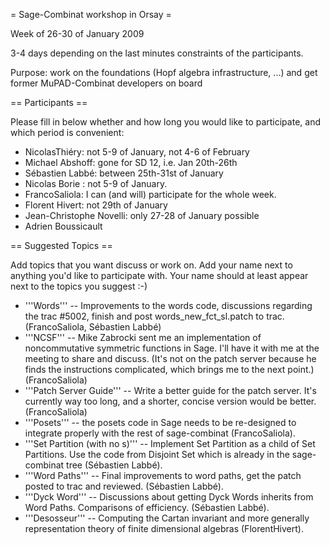 = Sage-Combinat workshop in Orsay =

Week of 26-30 of January 2009

3-4 days depending on the last minutes constraints of the participants.

Purpose: work on the foundations (Hopf algebra infrastructure, ...) and get former MuPAD-Combinat developers on board


== Participants ==

Please fill in below whether and how long you would like to participate, and which period is convenient:

 * NicolasThiéry: not 5-9 of January, not 4-6 of February
 * Michael Abshoff: gone for SD 12, i.e. Jan 20th-26th
 * Sébastien Labbé: between 25th-31st of January
 * Nicolas Borie : not 5-9 of January.
 * FrancoSaliola: I can (and will) participate for the whole week.
 * Florent Hivert: not 29th of January
 * Jean-Christophe Novelli: only 27-28 of January possible
 * Adrien Boussicault

== Suggested Topics ==

Add topics that you want discuss or work on. Add your name next to anything you'd like to participate with. Your name should at least appear next to the topics you suggest :-)

 * '''Words''' -- Improvements to the words code, discussions regarding the trac #5002, finish and post words_new_fct_sl.patch to trac. (FrancoSaliola, Sébastien Labbé)
 * '''NCSF''' -- Mike Zabrocki sent me an implementation of noncommutative symmetric functions in Sage. I'll have it with me at the meeting to share and discuss. (It's not on the patch server because he finds the instructions complicated, which brings me to the next point.) (FrancoSaliola)
 * '''Patch Server Guide''' -- Write a better guide for the patch server. It's currently way too long, and a shorter, concise version would be better. (FrancoSaliola)
 * '''Posets''' -- the posets code in Sage needs to be re-designed to integrate properly with the rest of sage-combinat (FrancoSaliola).
 * '''Set Partition (with no s)''' -- Implement Set Partition as a child of Set Partitions. Use the code from Disjoint Set which is already in the sage-combinat tree (Sébastien Labbé).
 * '''Word Paths''' -- Final improvements to word paths, get the patch posted to trac and reviewed. (Sébastien Labbé).
 * '''Dyck Word''' -- Discussions about getting Dyck Words inherits from Word Paths. Comparisons of efficiency. (Sébastien Labbé).
 * '''Desosseur''' -- Computing the Cartan invariant and more generally representation theory of finite dimensional algebras (FlorentHivert). 
